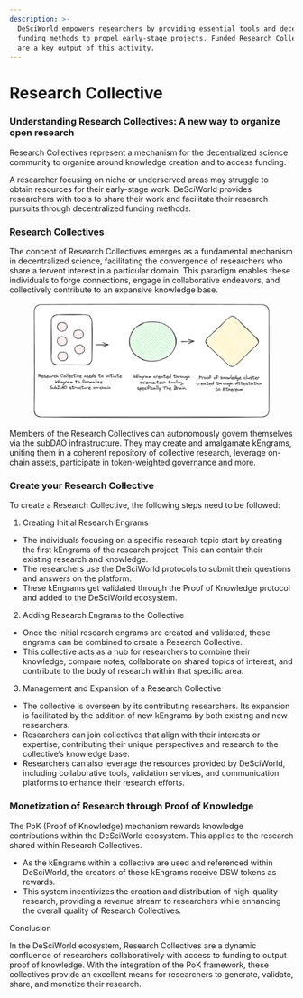 ```yaml
---
description: >-
  DeSciWorld empowers researchers by providing essential tools and decentralized
  funding methods to propel early-stage projects. Funded Research Collectives
  are a key output of this activity.
---
```


# Research Collective

### Understanding Research Collectives: A new way to organize open research&#x20;

Research Collectives represent a mechanism for the decentralized science community to organize around knowledge creation and to access funding.&#x20;

A researcher focusing on niche or underserved areas may struggle to obtain resources for their early-stage work. DeSciWorld provides researchers with tools to share their work and facilitate their research pursuits through decentralized funding methods.&#x20;

### Research Collectives

The concept of Research Collectives emerges as a fundamental mechanism in decentralized science, facilitating the convergence of researchers who share a fervent interest in a particular domain. This paradigm enables these individuals to forge connections, engage in collaborative endeavors, and collectively contribute to an expansive knowledge base.

<figure><img src="../../.gitbook/assets/image.png" alt=""><figcaption></figcaption></figure>

Members of the Research Collectives can autonomously govern themselves via the subDAO infrastructure. They may create and amalgamate kEngrams, uniting them in a coherent repository of collective research, leverage on-chain assets, participate in token-weighted governance and more.

### Create your Research Collective

To create a Research Collective, the following steps need to be followed:

1. Creating Initial Research Engrams

* The individuals focusing on a specific research topic start by creating the first kEngrams of the research project. This can contain their existing research and knowledge.
* The researchers use the DeSciWorld protocols to submit their questions and answers on the platform.
* These kEngrams get validated through the Proof of Knowledge protocol and added to the DeSciWorld ecosystem.

2. Adding Research Engrams to the Collective

* Once the initial research engrams are created and validated, these engrams can be combined to create a Research Collective.
* This collective acts as a hub for researchers to combine their knowledge, compare notes, collaborate on shared topics of interest, and contribute to the body of research within that specific area.

3. Management and Expansion of a Research Collective

* The collective is overseen by its contributing researchers. Its expansion is facilitated by the addition of new kEngrams by both existing and new researchers.
* Researchers can join collectives that align with their interests or expertise, contributing their unique perspectives and research to the collective’s knowledge base.
* Researchers can also leverage the resources provided by DeSciWorld, including collaborative tools, validation services, and communication platforms to enhance their research efforts.

### Monetization of Research through Proof of Knowledge

The PoK (Proof of Knowledge) mechanism rewards knowledge contributions within the DeSciWorld ecosystem. This applies to the research shared within Research Collectives.&#x20;

* As the kEngrams within a collective are used and referenced within DeSciWorld, the creators of these kEngrams receive DSW tokens as rewards.
* This system incentivizes the creation and distribution of high-quality research, providing a revenue stream to researchers while enhancing the overall quality of Research Collectives.

Conclusion

In the DeSciWorld ecosystem, Research Collectives are a dynamic confluence of researchers collaboratively with access to funding to output proof of knowledge. With the integration of the PoK framework, these collectives provide an excellent means for researchers to generate, validate, share, and monetize their research.
